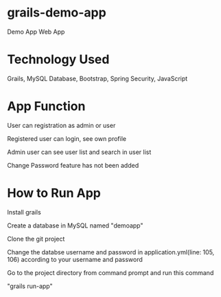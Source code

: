 # grails-demo-app
Demo App Web App

# Technology Used
Grails, MySQL Database, Bootstrap, Spring Security, JavaScript

# App Function
User can registration as admin or user

Registered user can login, see own profile

Admin user can see user list and search in user list

Change Password feature has not been added

# How to Run App
Install grails

Create a database in MySQL named "demoapp"

Clone the git project

Change the databse username and password in application.yml(line: 105, 106) according to your username and password

Go to the project directory from command prompt and run this command

"grails run-app"
